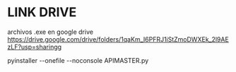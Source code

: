 # LINK DRIVE
archivos .exe en google drive
<https://drive.google.com/drive/folders/1qaKm_I6PFRJ1iStZmoDWXEk_2l9AEzLF?usp=sharingg>

pyinstaller --onefile --noconsole APIMASTER.py

